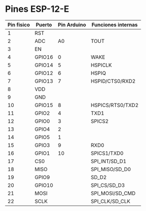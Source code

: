 # Pines ESP-12-E

Pin fisico | Puerto | Pin Arduino | Funciones internas
-----------|--------|-------------|-------------------
1          | RST    |             |
2          | ADC    | A0          | TOUT
3          | EN     |             |
4          | GPIO16 | 0           | WAKE
5          | GPIO14 | 5           | HSPICLK
6          | GPIO12 | 6           | HSPIQ
7          | GPIO13 | 7           | HSPID/CTS0/RXD2
8          | VDD    |             |
9          | GND    |             |
10         | GPIO15 | 8           | HSPICS/RTS0/TXD2
11         | GPIO2  | 4           | TXD1
12         | GPIO0  | 3           | SPICS2
13         | GPIO4  | 2           |
14         | GPIO5  | 1           |
15         | GPIO3  | 9           | RXD0
16         | GPIO1  | 10          | SPICS1/TXD0
17         | CS0    |             | SPI_INT/SD_D1
18         | MISO   |             | SPI_MISO/SD_D0
19         | GPIO9  |             | SD_D2
20         | GPIO10 |             | SPI_CS/SD_D3
21         | MOSI   |             | SPI_MOSI/SD_CMD
22         | SCLK   |             | SPI_CLK/SD_CLK
